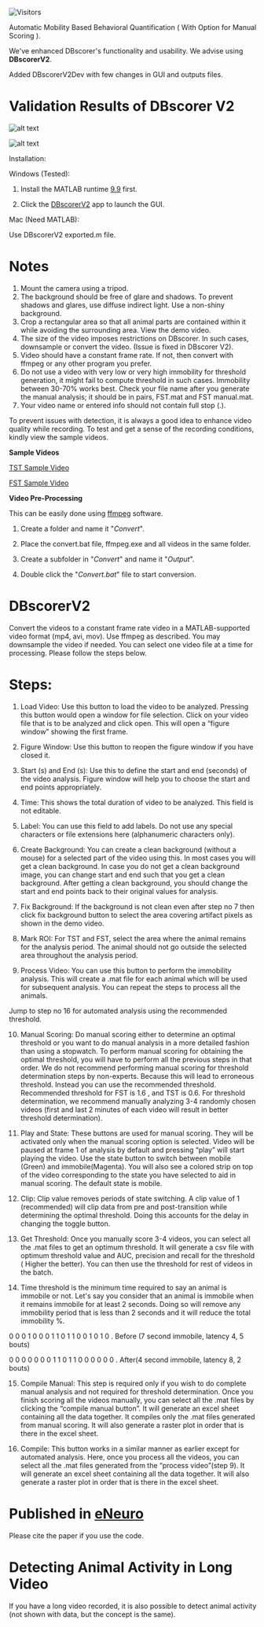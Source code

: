 ![Visitors](https://api.visitorbadge.io/api/visitors?path=https%3A%2F%2Fgithub.com%2Fswanandlab%2FDBscorer&label=No%20of%20times%20visited&countColor=%2337d67a&style=flat-square)


Automatic Mobility Based Behavioral Quantification ( With Option for Manual Scoring ).

We've enhanced DBscorer's functionality and usability. We advise using **DBscorerV2**.

Added DBscorerV2Dev with few changes in GUI and outputs files.


# Validation Results of DBscorer V2

![alt text](https://github.com/swanandlab/DBscorer/blob/main/FST%20Correlation%20Plot.jpg?raw=true)

![alt text](https://github.com/swanandlab/DBscorer/blob/main/TST%20Correlation%20Plot.jpg?raw=true)


Installation:

Windows (Tested):

1. Install the MATLAB runtime [9.9](https://ssd.mathworks.com/supportfiles/downloads/R2020b/Release/8/deployment_files/installer/complete/win64/MATLAB_Runtime_R2020b_Update_8_win64.zip) first.

2. Click the [DBscorerV2](https://github.com/swanandlab/DBscorer/blob/main/DBscorerV2.exe) app to launch the GUI.

Mac (Need MATLAB):

Use DBscorerV2 exported.m file. 

# Notes
1. Mount the camera using a tripod.
2. The background should be free of glare and shadows. To prevent shadows and glares, use diffuse indirect light. Use a non-shiny background.
4. Crop a rectangular area so that all animal parts are contained within it while avoiding the surrounding area. View the demo video.
5. The size of the video imposes restrictions on DBscorer. In such cases, downsample or convert the video. (Issue is fixed in DBscorer V2).
6. Video should have a constant frame rate. If not, then convert with ffmpeg or any other program you prefer.
7. Do not use a video with very low or very high immobility for threshold generation, it might fail to compute threshold in such cases. Immobility between 30-70% works best. Check your file name after you generate the manual analysis; it should be in pairs, FST.mat and FST manual.mat.
8. Your video name or entered info should not contain full stop (.).


To prevent issues with detection, it is always a good idea to enhance video quality while recording. To test and get a sense of the recording conditions, kindly view the sample videos.

**Sample Videos**

[TST Sample Video](https://github.com/swanandlab/DBscorer/blob/main/TST%20Sample%20Video.mp4)

[FST Sample Video](https://github.com/swanandlab/DBscorer/blob/main/FST%20SAMPLE%20VIDEO.mp4)

**Video Pre-Processing** 

This can be easily done using [ffmpeg](https://www.gyan.dev/ffmpeg/builds/) software.
 
1. Create a folder and name it "_Convert_".

2. Place the convert.bat file, ffmpeg.exe and all videos in the same folder.

3. Create a subfolder in "_Convert_" and name it "_Output_".

4. Double click the "_Convert.bat_" file to start conversion. 

# DBscorerV2 

Convert the videos to a constant frame rate video in a MATLAB-supported video format (mp4, avi, mov). Use ffmpeg as described. You may downsample the video if needed. You can select one video file at a time for processing.
Please follow the steps below. 

# Steps:
1. Load Video: Use this button to load the video to be analyzed. Pressing this button would open a window for file selection. Click on your video file that is to be analyzed and click open. This will open a “figure window” showing the first frame.

2. Figure Window: Use this button to reopen the figure window if you have closed it.

3. Start (s) and End (s): Use this to define the start and end (seconds) of the video analysis. Figure window will help you to choose the start and end points appropriately.

4. Time: This shows the total duration of video to be analyzed. This field is not editable.

5. Label: You can use this field to add labels. Do not use any special characters or file extensions here (alphanumeric characters only). 

6. Create Background: You can create a clean background (without a mouse) for a selected part of the video using this. In most cases you will get a clean background. In case you do not get a clean background image,  you can change start and end such that you get a clean background. After getting a clean background, you should change the start and end points back to their original values for analysis.

7. Fix Background: If the background is not clean even after step no 7 then click fix background button to select the area covering artifact pixels as shown in the demo video.

8. Mark ROI: For TST and FST, select the area where the animal remains for the analysis period. The animal should not go outside the selected area throughout the analysis period. 

9. Process Video: You can use this button to perform the immobility analysis. This will create a .mat file for each animal which will be used for subsequent analysis. You can repeat the steps to process all the animals. 

Jump to step no 16 for automated analysis using the recommended threshold.

10. Manual Scoring: Do manual scoring either to determine an optimal threshold or you want to do manual analysis in a more detailed fashion than using a stopwatch. To perform manual scoring for obtaining the optimal threshold, you will have to perform all the previous steps in that order. We do not recommend performing manual scoring for threshold determination steps by non-experts. Because this will lead to erroneous threshold. Instead you can use the recommended threshold. Recommended threshold for FST is 1.6 , and TST is 0.6. 
For threshold determination, we recommend manually analyzing 3-4 randomly chosen videos (first and last 2 minutes of each video will result in better threshold determination).

11. Play and State: These buttons are used for manual scoring. They will be activated only when the manual scoring option is selected. Video will be paused at frame 1 of analysis by default and pressing “play” will start playing the video. Use the state button to switch between mobile (Green) and immobile(Magenta). You will also see a colored strip on top of the video corresponding to the state you have selected to aid in manual scoring. The default state is mobile.

12. Clip: Clip value removes periods of state switching. A clip value of 1 (recommended) will clip data from pre and post-transition while determining the optimal threshold. Doing this accounts for the delay in changing the toggle button.


14. Get Threshold: Once you manually score 3-4 videos, you can select all the .mat files to get an optimum threshold. It will generate a csv file with optimum threshold value and AUC, precision and recall for the threshold ( Higher the better). You can then use the threshold for rest of videos in the batch.

15. Time threshold is the minimum time required to say an animal is immobile or not. Let's say you consider that  an animal is immobile when it remains immobile  for at least 2 seconds. Doing so will remove any immobility period that is less than 2 seconds and it will reduce the total immobility %. 

0 0 0 1 0 0 0 1 1 0 1 1 0 0 1 0 1 0 . Before (7 second immobile, latency 4, 5 bouts)

0 0 0 0 0 0 0 1 1 0 1 1 0 0 0 0 0 0 . After(4 second immobile, latency 8, 2 bouts)

15. Compile Manual: This step is required only if you wish to do complete manual analysis and not required for threshold determination. Once you finish scoring all the videos manually, you can select all the .mat files by clicking the “compile manual button”. It will generate an excel sheet containing all the data together. It compiles only the .mat files generated from manual scoring. It will also generate a raster plot in order that is there in the excel sheet.

16. Compile: This button works in a similar manner as earlier except for automated analysis. Here, once you process all the videos, you can select all the .mat files generated from the “process video”(step 9). It will generate an excel sheet containing all the data together. It will also generate a raster plot in order that is there in the excel sheet.



# Published in [eNeuro](https://doi.org/10.1523/ENEURO.0305-21.2021)
Please cite the paper if you use the code.


# Detecting Animal Activity in Long Video

If you have a long video recorded, it is also possible to detect animal activity (not shown with data, but the concept is the same).



